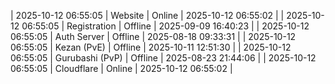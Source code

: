 | 2025-10-12 06:55:05 | Website | Online | 2025-10-12 06:55:02 |
| 2025-10-12 06:55:05 | Registration | Offline | 2025-09-09 16:40:23 |
| 2025-10-12 06:55:05 | Auth Server | Offline | 2025-08-18 09:33:31 |
| 2025-10-12 06:55:05 | Kezan (PvE) | Offline | 2025-10-11 12:51:30 |
| 2025-10-12 06:55:05 | Gurubashi (PvP) | Offline | 2025-08-23 21:44:06 |
| 2025-10-12 06:55:05 | Cloudflare | Online | 2025-10-12 06:55:02 |
